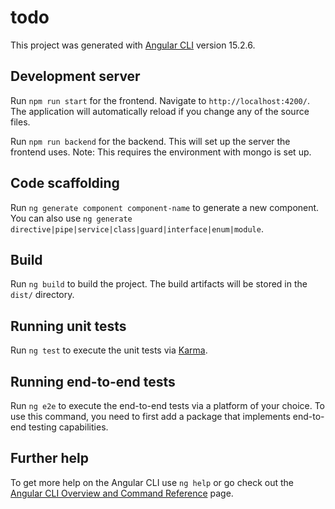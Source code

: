 # todo

This project was generated with [Angular CLI](https://github.com/angular/angular-cli) version 15.2.6.

## Development server

Run `npm run start` for the frontend. Navigate to `http://localhost:4200/`. The application will automatically reload if you change any of the source files.

Run `npm run backend` for the backend. This will set up the server the frontend uses. Note: This requires the environment with mongo is set up.

## Code scaffolding

Run `ng generate component component-name` to generate a new component. You can also
use `ng generate directive|pipe|service|class|guard|interface|enum|module`.

## Build

Run `ng build` to build the project. The build artifacts will be stored in the `dist/` directory.

## Running unit tests

Run `ng test` to execute the unit tests via [Karma](https://karma-runner.github.io).

## Running end-to-end tests

Run `ng e2e` to execute the end-to-end tests via a platform of your choice. To use this command, you need to first add a
package that implements end-to-end testing capabilities.

## Further help

To get more help on the Angular CLI use `ng help` or go check out
the [Angular CLI Overview and Command Reference](https://angular.io/cli) page.
